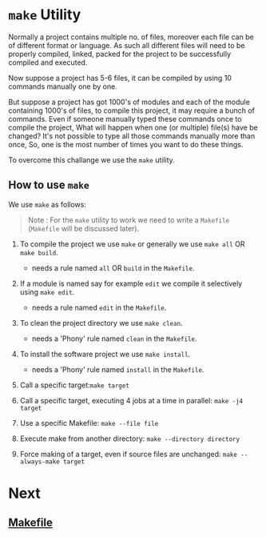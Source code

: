 # `make` Utility
Normally a project contains multiple no. of files, moreover each file can be of different format or language. As such all different files will need to be properly compiled, linked, packed for the project to be successfully compiled and executed.

Now suppose a project has 5-6 files, it can be compiled by using 10 commands manually one by one.

But suppose a project has got 1000's of modules and each of the module containing 1000's of files, to compile this project, it may require a bunch of commands. Even if someone manually typed these commands once to compile the project, What will happen when one (or multiple) file(s) have be changed? It's not possible to type all those commands manually more than once, So, one is the most number of times you want to do these things.

To overcome this challange we use the `make` utility.

## How to use `make`
We use `make` as follows:
> Note : For the `make` utility to work we need to write a `Makefile` (`Makefile` will be discussed later).

1.  To compile the project we use `make` or generally we use `make all` OR `make build`.
    -   needs a rule named `all` OR `build` in the `Makefile`.
2.  If a module is named say for example `edit` we compile it selectively using `make edit`.
    -   needs a rule named `edit` in the `Makefile`.
3.  To clean the project directory we use `make clean`.
    -   needs a \'Phony\' rule named `clean` in the `Makefile`.
4.  To install the software project we use `make install`.
    -   needs a \'Phony\' rule named `install` in the `Makefile`.
5.  Call a specific target:`make target`                               

6. Call a specific target, executing 4 jobs at a time in parallel: `make -j4 target`

7. Use a specific Makefile: `make --file file`

8. Execute make from another directory: `make --directory directory`

9. Force making of a target, even if source files are unchanged: `make --always-make target`

# Next
## [Makefile](Makefile\Makefile-Basics.md)
